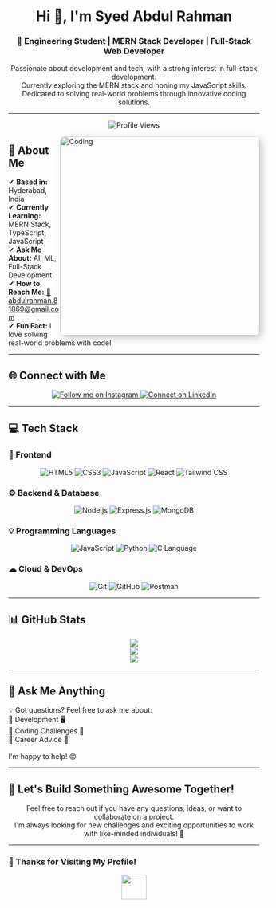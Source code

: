 <h1 align="center">
  <span title="Thanks for visiting!">Hi 👋, I'm Syed Abdul Rahman</span>
</h1>

<h3 align="center">
 🚀 Engineering Student | MERN Stack Developer | Full-Stack Web Developer
</h3>

<p align="center">
  Passionate about development and tech, with a strong interest in full-stack development. <br> 
  Currently exploring the MERN stack and honing my JavaScript skills. <br> 
  Dedicated to solving real-world problems through innovative coding solutions.
</p>

---

<p align="center">
  <img src="https://komarev.com/ghpvc/?username=AbdulRahman-04&label=Profile%20views&color=0e75b6&style=flat" alt="Profile Views" />
</p>

<img align="right" alt="Coding" width="400" 
src="https://user-images.githubusercontent.com/74038190/229223263-cf2e4b07-2615-4f87-9c38-e37600f8381a.gif" 
style="transition: transform 0.3s; display: block; margin: auto; border-radius: 10px; box-shadow: 5px 5px 15px rgba(0,0,0,0.2);" 
title="Keep Coding!" 
onmouseover="this.style.transform='scale(1.1)'" 
onmouseout="this.style.transform='scale(1)'">

## 📍 About Me  
✔ **Based in:** Hyderabad, India  
✔ **Currently Learning:** MERN Stack, TypeScript, JavaScript  
✔ **Ask Me About:** AI, ML, Full-Stack Development  
✔ **How to Reach Me:** [📧 abdulrahman.81869@gmail.com](mailto:abdulrahman.81869@gmail.com)  
✔ **Fun Fact:** I love solving real-world problems with code!  

---

## 🌐 Connect with Me  
<p align="center">
  <a href="https://www.instagram.com/rahmann.dev/?next=%2F" target="_blank">
    <img src="https://img.shields.io/badge/Instagram-E4405F?style=for-the-badge&logo=instagram&logoColor=white" title="Follow me on Instagram">
  </a>  
  <a href="https://www.linkedin.com/in/syed-abdul-rahman-643a282b2/" target="_blank">
    <img src="https://img.shields.io/badge/LinkedIn-0A66C2?style=for-the-badge&logo=linkedin&logoColor=white" title="Connect on LinkedIn">
  </a>  
</p>

---

## 💻 Tech Stack  

### 🚀 Frontend  
<p align="center">
  <img src="https://img.shields.io/badge/HTML5-E34F26?style=for-the-badge&logo=html5&logoColor=white" title="HTML5">
  <img src="https://img.shields.io/badge/CSS3-1572B6?style=for-the-badge&logo=css3&logoColor=white" title="CSS3">
  <img src="https://img.shields.io/badge/JavaScript-F7DF1E?style=for-the-badge&logo=javascript&logoColor=black" title="JavaScript">
  <img src="https://img.shields.io/badge/React-61DAFB?style=for-the-badge&logo=react&logoColor=black" title="React">
  <img src="https://img.shields.io/badge/TailwindCSS-38B2AC?style=for-the-badge&logo=tailwind-css&logoColor=white" title="Tailwind CSS">
</p>

### ⚙ Backend & Database  
<p align="center">
  <img src="https://img.shields.io/badge/Node.js-339933?style=for-the-badge&logo=node.js&logoColor=white" title="Node.js">
  <img src="https://img.shields.io/badge/Express.js-404D59?style=for-the-badge&logo=express&logoColor=white" title="Express.js">
  <img src="https://img.shields.io/badge/MongoDB-47A248?style=for-the-badge&logo=mongodb&logoColor=white" title="MongoDB">
</p>

### 💡 Programming Languages  
<p align="center">
  <img src="https://img.shields.io/badge/JavaScript-F7DF1E?style=for-the-badge&logo=javascript&logoColor=black" title="JavaScript">
  <img src="https://img.shields.io/badge/Python-3776AB?style=for-the-badge&logo=python&logoColor=white" title="Python">
  <img src="https://img.shields.io/badge/C-00599C?style=for-the-badge&logo=c&logoColor=white" title="C Language">
</p>

### ☁ Cloud & DevOps  
<p align="center">
  <img src="https://img.shields.io/badge/Git-F05032?style=for-the-badge&logo=git&logoColor=white" title="Git">
  <img src="https://img.shields.io/badge/GitHub-181717?style=for-the-badge&logo=github&logoColor=white" title="GitHub">
  <img src="https://img.shields.io/badge/Postman-FF6C37?style=for-the-badge&logo=postman&logoColor=white" title="Postman">
</p>

---

## 📊 GitHub Stats  
<p align="center">
  <img src="https://github-readme-stats.vercel.app/api?username=AbdulRahman-04&theme=dark&hide_border=false&include_all_commits=false&count_private=false"/><br/>
  <img src="https://github-readme-streak-stats.herokuapp.com/?user=AbdulRahman-04&theme=dark&hide_border=false"/><br/>
  <img src="https://github-readme-stats.vercel.app/api/top-langs/?username=AbdulRahman-04&theme=dark&hide_border=false&include_all_commits=false&count_private=false&layout=compact"/>
</p>

---

## 💬 Ask Me Anything  
💡 Got questions? Feel free to ask me about:  
🔹 Development 🖥  
🔹 Coding Challenges 🧠  
🔹 Career Advice 🎯  
<br> I'm happy to help! 😊  

---

## 🚀 Let's Build Something Awesome Together!  
<p align="center">
  Feel free to reach out if you have any questions, ideas, or want to collaborate on a project. <br>
  I'm always looking for new challenges and exciting opportunities to work with like-minded individuals! 🚀
</p>

---

### 🎯 Thanks for Visiting My Profile!  
<p align="center">
  <img src="https://media.giphy.com/media/hvRJCLFzcasrR4ia7z/giphy.gif" width="50px">
</p>
